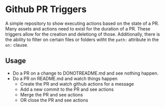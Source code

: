 # Github PR Triggers

A simple repository to show executing actions based on the state of a PR. Many
assets and actions need to exist for the duration of a PR. These triggers allow
for the creation and deletiong of those. Additionally, there is the ability to
filter on certain files or folders witht the `path:` attribute in the `on:`
clause.

## Usage

- Do a PR on a change to DONOTREADME.md and see nothing happen.
- Do a PR on README.md and watch things happen
  - Create the PR and watch github actions for a message
  - Add a new commit to the PR and see actions
  - Merge the PR and see actions
  - OR close the PR and see actions
